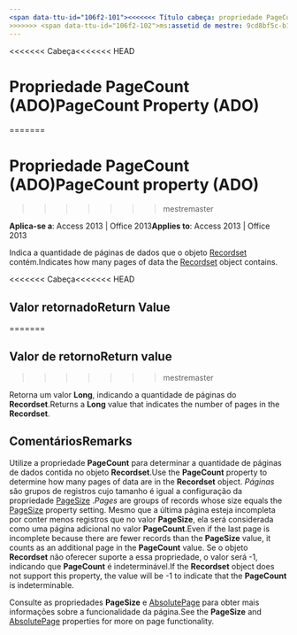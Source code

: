 ```yaml
---
<span data-ttu-id="106f2-101"><<<<<<< Título cabeça: propriedade PageCount (ADO) TOCTitle: propriedade PageCount (ADO) === título: propriedade PageCount (ADO) TOCTitle: propriedade PageCount (ADO)</span><span class="sxs-lookup"><span data-stu-id="106f2-101"><<<<<<< HEAD title: PageCount Property (ADO) TOCTitle: PageCount Property (ADO) ======= title: PageCount property (ADO) TOCTitle: PageCount property (ADO)</span></span>
>>>>>>> <span data-ttu-id="106f2-102">ms:assetid de mestre: 9cd8bf5c-b1e7-a453-4629-9cba7e408f53 ms:mtpsurl: https://msdn.microsoft.com/library/JJ249712(v=office.15) ms:contentKeyID: ms.date 48546609: 18/09/2015 mtps_version: v=office.15</span><span class="sxs-lookup"><span data-stu-id="106f2-102">master ms:assetid: 9cd8bf5c-b1e7-a453-4629-9cba7e408f53 ms:mtpsurl: https://msdn.microsoft.com/library/JJ249712(v=office.15) ms:contentKeyID: 48546609 ms.date: 09/18/2015 mtps_version: v=office.15</span></span>
---
```


<span data-ttu-id="106f2-103"><<<<<<< Cabeça</span><span class="sxs-lookup"><span data-stu-id="106f2-103"><<<<<<< HEAD</span></span>
# <a name="pagecount-property-ado"></a><span data-ttu-id="106f2-104">Propriedade PageCount (ADO)</span><span class="sxs-lookup"><span data-stu-id="106f2-104">PageCount Property (ADO)</span></span>
=======
# <a name="pagecount-property-ado"></a><span data-ttu-id="106f2-105">Propriedade PageCount (ADO)</span><span class="sxs-lookup"><span data-stu-id="106f2-105">PageCount property (ADO)</span></span>
>>>>>>> <span data-ttu-id="106f2-106">mestre</span><span class="sxs-lookup"><span data-stu-id="106f2-106">master</span></span>


<span data-ttu-id="106f2-107">**Aplica-se a**: Access 2013 | Office 2013</span><span class="sxs-lookup"><span data-stu-id="106f2-107">**Applies to**: Access 2013 | Office 2013</span></span>

<span data-ttu-id="106f2-108">Indica a quantidade de páginas de dados que o objeto [Recordset](recordset-object-ado.md) contém.</span><span class="sxs-lookup"><span data-stu-id="106f2-108">Indicates how many pages of data the [Recordset](recordset-object-ado.md) object contains.</span></span>

<span data-ttu-id="106f2-109"><<<<<<< Cabeça</span><span class="sxs-lookup"><span data-stu-id="106f2-109"><<<<<<< HEAD</span></span>
## <a name="return-value"></a><span data-ttu-id="106f2-110">Valor retornado</span><span class="sxs-lookup"><span data-stu-id="106f2-110">Return Value</span></span>
=======
## <a name="return-value"></a><span data-ttu-id="106f2-111">Valor de retorno</span><span class="sxs-lookup"><span data-stu-id="106f2-111">Return value</span></span>
>>>>>>> <span data-ttu-id="106f2-112">mestre</span><span class="sxs-lookup"><span data-stu-id="106f2-112">master</span></span>

<span data-ttu-id="106f2-113">Retorna um valor **Long**, indicando a quantidade de páginas do **Recordset**.</span><span class="sxs-lookup"><span data-stu-id="106f2-113">Returns a **Long** value that indicates the number of pages in the **Recordset**.</span></span>

## <a name="remarks"></a><span data-ttu-id="106f2-114">Comentários</span><span class="sxs-lookup"><span data-stu-id="106f2-114">Remarks</span></span>

<span data-ttu-id="106f2-115">Utilize a propriedade **PageCount** para determinar a quantidade de páginas de dados contida no objeto **Recordset**.</span><span class="sxs-lookup"><span data-stu-id="106f2-115">Use the **PageCount** property to determine how many pages of data are in the **Recordset** object.</span></span> <span data-ttu-id="106f2-116">*Páginas* são grupos de registros cujo tamanho é igual a configuração da propriedade [PageSize](pagesize-property-ado.md) .</span><span class="sxs-lookup"><span data-stu-id="106f2-116">*Pages* are groups of records whose size equals the [PageSize](pagesize-property-ado.md) property setting.</span></span> <span data-ttu-id="106f2-117">Mesmo que a última página esteja incompleta por conter menos registros que no valor **PageSize**, ela será considerada como uma página adicional no valor **PageCount**.</span><span class="sxs-lookup"><span data-stu-id="106f2-117">Even if the last page is incomplete because there are fewer records than the **PageSize** value, it counts as an additional page in the **PageCount** value.</span></span> <span data-ttu-id="106f2-118">Se o objeto **Recordset** não oferecer suporte a essa propriedade, o valor será -1, indicando que **PageCount** é indeterminável.</span><span class="sxs-lookup"><span data-stu-id="106f2-118">If the **Recordset** object does not support this property, the value will be -1 to indicate that the **PageCount** is indeterminable.</span></span>

<span data-ttu-id="106f2-119">Consulte as propriedades **PageSize** e [AbsolutePage](absolutepage-property-ado.md) para obter mais informações sobre a funcionalidade da página.</span><span class="sxs-lookup"><span data-stu-id="106f2-119">See the **PageSize** and [AbsolutePage](absolutepage-property-ado.md) properties for more on page functionality.</span></span>


